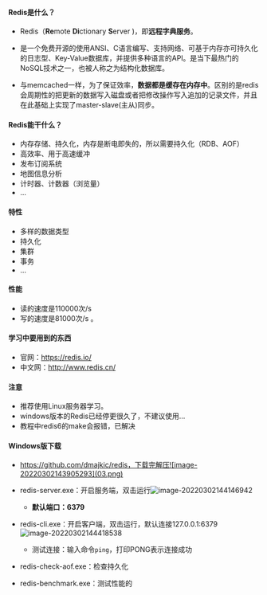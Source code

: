 #### Redis是什么？

- Redis（**Re**mote **Di**ctionary **S**erver )，即**远程字典服务**。

- 是一个免费开源的使用ANSI、C语言编写、支持网络、可基于内存亦可持久化的日志型、Key-Value数据库，并提供多种语言的API。是当下最热门的NoSQL技术之一，也被人称之为结构化数据库。

- 与memcached一样，为了保证效率，**数据都是缓存在内存中**。区别的是redis会周期性的把更新的数据写入磁盘或者把修改操作写入追加的记录文件，并且在此基础上实现了master-slave(主从)同步。

#### Redis能干什么？

- 内存存储、持久化，内存是断电即失的，所以需要持久化（RDB、AOF）
- 高效率、用于高速缓冲
- 发布订阅系统
- 地图信息分析
- 计时器、计数器（浏览量）
- ...

#### 特性

- 多样的数据类型
- 持久化
- 集群
- 事务
- …

#### 性能

- 读的速度是110000次/s
- 写的速度是81000次/s 。

#### 学习中要用到的东西

- 官网：https://redis.io/
- 中文网：http://www.redis.cn/

#### 注意

- 推荐使用Linux服务器学习。
- windows版本的Redis已经停更很久了，不建议使用…
- 教程中redis6的make会报错，已解决

#### Windows版下载

- https://github.com/dmajkic/redis，下载完解压![image-20220302143905293](03.png)

- redis-server.exe：开启服务端，双击运行![image-20220302144146942](04.png)
  - **默认端口：6379**
- redis-cli.exe：开启客户端，双击运行，默认连接127.0.0.1:6379![image-20220302144418538](02.png)
  - 测试连接：输入命令`ping`，打印PONG表示连接成功 
- redis-check-aof.exe：检查持久化
- redis-benchmark.exe：测试性能的